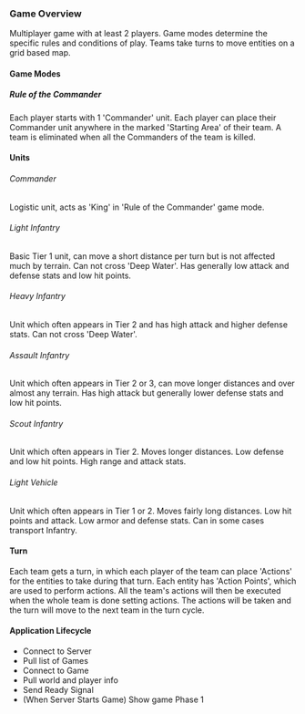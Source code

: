 ### Game Overview

Multiplayer game with at least 2 players.
Game modes determine the specific rules and conditions of play.
Teams take turns to move entities on a grid based map.

#### Game Modes

##### Rule of the Commander

Each player starts with 1 'Commander' unit.
Each player can place their Commander unit anywhere in the marked 'Starting Area' of their team.
A team is eliminated when all the Commanders of the team is killed.

#### Units

###### Commander
Logistic unit, acts as 'King' in 'Rule of the Commander' game mode.

###### Light Infantry
Basic Tier 1 unit, can move a short distance per turn but is not affected much by terrain.
Can not cross 'Deep Water'.
Has generally low attack and defense stats and low hit points.

###### Heavy Infantry
Unit which often appears in Tier 2 and has high attack and higher defense stats.
Can not cross 'Deep Water'.

###### Assault Infantry
Unit which often appears in Tier 2 or 3, can move longer distances and over almost any terrain.
Has high attack but generally lower defense stats and low hit points.

###### Scout Infantry
Unit which often appears in Tier 2.
Moves longer distances.
Low defense and low hit points.
High range and attack stats.

###### Light Vehicle
Unit which often appears in Tier 1 or 2.
Moves fairly long distances.
Low hit points and attack.
Low armor and defense stats.
Can in some cases transport Infantry.

#### Turn

Each team gets a turn, in which each player of the team can place 'Actions' for the entities to take during that turn. Each entity has 'Action Points', which are used to perform actions. All the team's actions will then be executed when the whole team is done setting actions. The actions will be taken and the turn will move to the next team in the turn cycle.

#### Application Lifecycle

 - Connect to Server
 - Pull list of Games
 - Connect to Game
 - Pull world and player info
 - Send Ready Signal
 - (When Server Starts Game) Show game Phase 1
